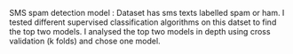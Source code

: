 
SMS spam detection model :
Dataset has sms texts labelled spam or ham. I tested different supervised classification algorithms on this datset to find the top two models.
I analysed the top two models in depth using cross validation (k folds) and chose one model.

